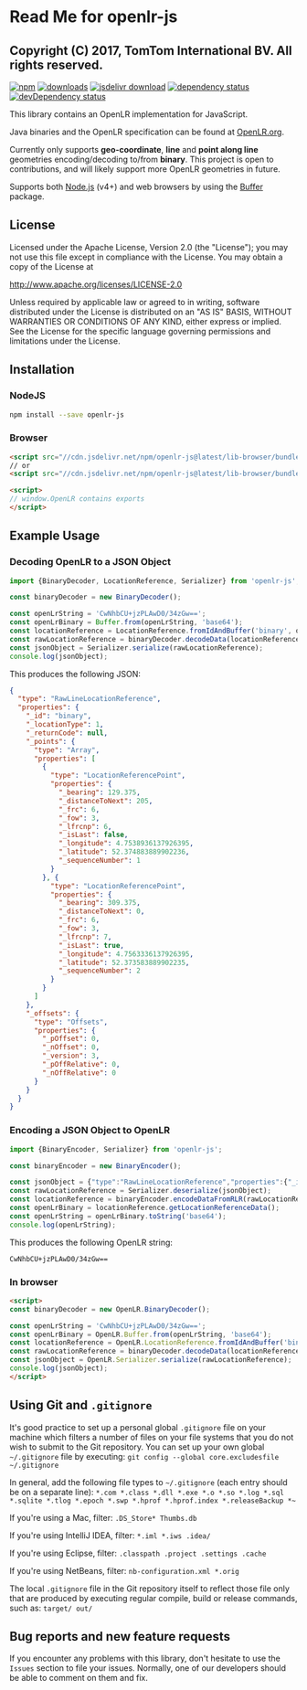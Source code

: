 # Read Me for openlr-js

Copyright (C) 2017, TomTom International BV. All rights reserved.
----

[downloads-image]: https://img.shields.io/npm/dm/openlr-js.svg
[npm-image]: https://img.shields.io/npm/v/openlr-js.svg
[npm-url]: https://npmjs.org/package/openlr-js
[jsdelivr-image]: https://data.jsdelivr.com/v1/package/npm/openlr-js/badge
[jsdelivr-url]: https://www.jsdelivr.com/package/npm/openlr-js
[dependency-status-image]: https://david-dm.org/tomtom-international/openlr-js.svg
[dependency-status-url]: https://david-dm.org/tomtom-international/openlr-js
[devDependency-status-image]: https://david-dm.org/tomtom-international/openlr-js/dev-status.svg
[devDependency-status-url]: https://david-dm.org/tomtom-international/openlr-js#info=devDependencies
[![npm][npm-image]][npm-url] [![downloads][downloads-image]][npm-url] [![jsdelivr download][jsdelivr-image]][jsdelivr-url] [![dependency  status][dependency-status-image]][dependency-status-url] [![devDependency  status][devDependency-status-image]][devDependency-status-url]

This library contains an OpenLR implementation for JavaScript.

Java binaries and the OpenLR specification can be found at [OpenLR.org](http://www.openlr.org).

Currently only supports **geo-coordinate**, **line** and **point along line** geometries encoding/decoding to/from **binary**.
This project is open to contributions, and will likely support more OpenLR geometries in future.

Supports both [Node.js](http://nodejs.org) (v4+) and web browsers by using the [Buffer](https://www.npmjs.com/package/buffer) package.

## License

Licensed under the Apache License, Version 2.0 (the "License"); you may not use this file except in compliance with the License.
You may obtain a copy of the License at

   http://www.apache.org/licenses/LICENSE-2.0

Unless required by applicable law or agreed to in writing, software distributed under the License is distributed on an "AS IS" BASIS, WITHOUT WARRANTIES OR CONDITIONS OF ANY KIND, either express or implied.
See the License for the specific language governing permissions and limitations under the License.

## Installation

### NodeJS

```bash
npm install --save openlr-js
```

### Browser

```html
<script src="//cdn.jsdelivr.net/npm/openlr-js@latest/lib-browser/bundle.js"></script>
// or
<script src="//cdn.jsdelivr.net/npm/openlr-js@latest/lib-browser/bundle.min.js"></script>

<script>
// window.OpenLR contains exports
</script>
```

## Example Usage

### Decoding OpenLR to a JSON Object 

```js
import {BinaryDecoder, LocationReference, Serializer} from 'openlr-js';

const binaryDecoder = new BinaryDecoder();

const openLrString = 'CwNhbCU+jzPLAwD0/34zGw==';
const openLrBinary = Buffer.from(openLrString, 'base64');
const locationReference = LocationReference.fromIdAndBuffer('binary', openLrBinary);
const rawLocationReference = binaryDecoder.decodeData(locationReference);
const jsonObject = Serializer.serialize(rawLocationReference);
console.log(jsonObject);
```

This produces the following JSON: 
```json
{
  "type": "RawLineLocationReference",
  "properties": {
    "_id": "binary",
    "_locationType": 1,
    "_returnCode": null,
    "_points": {
      "type": "Array",
      "properties": [
        {
          "type": "LocationReferencePoint",
          "properties": {
            "_bearing": 129.375,
            "_distanceToNext": 205,
            "_frc": 6,
            "_fow": 3,
            "_lfrcnp": 6,
            "_isLast": false,
            "_longitude": 4.7538936137926395,
            "_latitude": 52.374883889902236,
            "_sequenceNumber": 1
          }
        }, {
          "type": "LocationReferencePoint",
          "properties": {
            "_bearing": 309.375,
            "_distanceToNext": 0,
            "_frc": 6,
            "_fow": 3,
            "_lfrcnp": 7,
            "_isLast": true,
            "_longitude": 4.7563336137926395,
            "_latitude": 52.373583889902235,
            "_sequenceNumber": 2
          }
        }
      ]
    },
    "_offsets": {
      "type": "Offsets",
      "properties": {
        "_pOffset": 0,
        "_nOffset": 0,
        "_version": 3,
        "_pOffRelative": 0,
        "_nOffRelative": 0
      }
    }
  }
}
```

### Encoding a JSON Object to OpenLR

```js
import {BinaryEncoder, Serializer} from 'openlr-js';

const binaryEncoder = new BinaryEncoder();

const jsonObject = {"type":"RawLineLocationReference","properties":{"_id":"binary","_locationType":1,"_returnCode":null,"_points":{"type":"Array","properties":[{"type":"LocationReferencePoint","properties":{"_bearing":129.375,"_distanceToNext":205,"_frc":6,"_fow":3,"_lfrcnp":6,"_isLast":false,"_longitude":4.7538936137926395,"_latitude":52.374883889902236,"_sequenceNumber":1}},{"type":"LocationReferencePoint","properties":{"_bearing":309.375,"_distanceToNext":0,"_frc":6,"_fow":3,"_lfrcnp":7,"_isLast":true,"_longitude":4.7563336137926395,"_latitude":52.373583889902235,"_sequenceNumber":2}}]},"_offsets":{"type":"Offsets","properties":{"_pOffset":0,"_nOffset":0,"_version":3,"_pOffRelative":0,"_nOffRelative":0}}}};
const rawLocationReference = Serializer.deserialize(jsonObject);
const locationReference = binaryEncoder.encodeDataFromRLR(rawLocationReference);
const openLrBinary = locationReference.getLocationReferenceData();
const openLrString = openLrBinary.toString('base64');
console.log(openLrString); 
```

This produces the following OpenLR string:

```
CwNhbCU+jzPLAwD0/34zGw==
```

### In browser

```html
<script>
const binaryDecoder = new OpenLR.BinaryDecoder();

const openLrString = 'CwNhbCU+jzPLAwD0/34zGw==';
const openLrBinary = OpenLR.Buffer.from(openLrString, 'base64');
const locationReference = OpenLR.LocationReference.fromIdAndBuffer('binary', openLrBinary);
const rawLocationReference = binaryDecoder.decodeData(locationReference);
const jsonObject = OpenLR.Serializer.serialize(rawLocationReference);
console.log(jsonObject);
</script>
```

## Using Git and `.gitignore`

It's good practice to set up a personal global `.gitignore` file on your machine which filters a number of files on your file systems that you do not wish to submit to the Git repository.
You can set up your own global `~/.gitignore`  file by executing:
`git config --global core.excludesfile ~/.gitignore`

In general, add the following file types to `~/.gitignore` (each entry should be on a separate line):
`*.com *.class *.dll *.exe *.o *.so *.log *.sql *.sqlite *.tlog *.epoch *.swp *.hprof *.hprof.index *.releaseBackup *~`

If you're using a Mac, filter:
`.DS_Store* Thumbs.db`

If you're using IntelliJ IDEA, filter:
`*.iml *.iws .idea/`

If you're using Eclipse, filter:
`.classpath .project .settings .cache`

If you're using NetBeans, filter:
`nb-configuration.xml *.orig`

The local `.gitignore` file in the Git repository itself to reflect those file only that are produced by executing regular compile, build or release commands, such as: `target/ out/`

## Bug reports and new feature requests

If you encounter any problems with this library, don't hesitate to use the `Issues`  section to file your issues.
Normally, one of our developers should be able to comment on them and fix.
